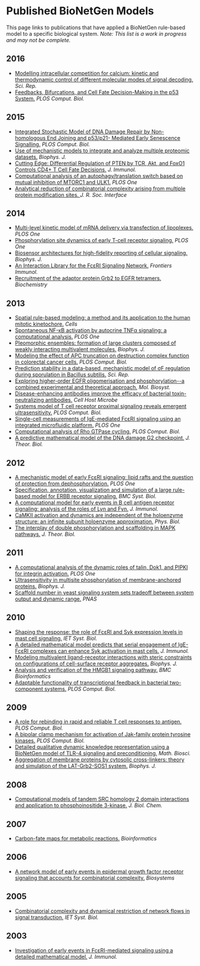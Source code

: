 # Published BioNetGen Models

This page links to publications that have applied a BioNetGen rule-based model to a specific biological system. *Note: This list is a work in progress and may not be complete.*

## 2016
* [Modelling intracellular competition for calcium: kinetic and thermodynamic control of different molecular modes of signal decoding.](http://www.ncbi.nlm.nih.gov/pubmed/27033299) *Sci. Rep.*
* [Feedbacks, Bifurcations, and Cell Fate Decision-Making in the p53 System.](http://www.ncbi.nlm.nih.gov/pubmed/26928575) *PLOS Comput. Biol.*

## 2015
* [Integrated Stochastic Model of DNA Damage Repair by Non-homologous End Joining and p53/p21- Mediated Early Senescence Signalling.](http://www.ncbi.nlm.nih.gov/pubmed/26020242) *PLOS Comput. Biol.*
* [Use of mechanistic models to integrate and analyze multiple proteomic datasets.](http://www.ncbi.nlm.nih.gov/pubmed/25863072) *Biophys. J.*
* [Cutting Edge: Differential Regulation of PTEN by TCR, Akt, and FoxO1 Controls CD4+ T Cell Fate Decisions.](http://www.ncbi.nlm.nih.gov/pubmed/25855357) *J. Immunol.*
* [Computational analysis of an autophagy/translation switch based on mutual inhibition of MTORC1 and ULK1.](http://www.ncbi.nlm.nih.gov/pubmed/25761126) *PLOS One*
* [Analytical reduction of combinatorial complexity arising from multiple protein modification sites. ](http://www.ncbi.nlm.nih.gov/pubmed/25519995) *J. R. Soc. Interface*

## 2014
* [Multi-level kinetic model of mRNA delivery via transfection of lipoplexes.](http://www.ncbi.nlm.nih.gov/pubmed/25237886) *PLOS One*
* [Phosphorylation site dynamics of early T-cell receptor signaling.](http://www.ncbi.nlm.nih.gov/pubmed/25147952) *PLOS One*
* [Biosensor architectures for high-fidelity reporting of cellular signaling.](http://www.ncbi.nlm.nih.gov/pubmed/25099816) *Biophys. J.*
* [An Interaction Library for the FcεRI Signaling Network.](http://www.ncbi.nlm.nih.gov/pubmed/24782869) *Frontiers Immunol.*
* [Recruitment of the adaptor protein Grb2 to EGFR tetramers.](http://www.ncbi.nlm.nih.gov/pubmed/24697349) *Biochemistry*

## 2013 
* [Spatial rule-based modeling: a method and its application to the human mitotic kinetochore.](http://www.ncbi.nlm.nih.gov/pubmed/24709796) *Cells*
* [Spontaneous NF-κB activation by autocrine TNFα signaling: a computational analysis.](http://www.ncbi.nlm.nih.gov/pubmed/24324544) *PLOS One*
* [Pleomorphic ensembles: formation of large clusters composed of weakly interacting multivalent molecules.](http://www.ncbi.nlm.nih.gov/pubmed/24314076) *Biophys. J.*
* [Modeling the effect of APC truncation on destruction complex function in colorectal cancer cells.](http://www.ncbi.nlm.nih.gov/pubmed/24086117) *PLOS Comput. Biol.*
* [Prediction stability in a data-based, mechanistic model of σF regulation during sporulation in Bacillus subtilis.](http://www.ncbi.nlm.nih.gov/pubmed/24067622) *Sci. Rep.*
* [Exploring higher-order EGFR oligomerisation and phosphorylation--a combined experimental and theoretical approach.](http://www.ncbi.nlm.nih.gov/pubmed/23629589) *Mol. Biosyst.*
* [Disease-enhancing antibodies improve the efficacy of bacterial toxin-neutralizing antibodies.](http://www.ncbi.nlm.nih.gov/pubmed/23601104) *Cell Host Microbe*
* [Systems model of T cell receptor proximal signaling reveals emergent ultrasensitivity.](http://www.ncbi.nlm.nih.gov/pubmed/23555234) *PLOS Comput. Biol.*
* [Single-cell measurements of IgE-mediated FcεRI signaling using an integrated microfluidic platform.](http://www.ncbi.nlm.nih.gov/pubmed/23544131) *PLOS One*
* [Computational analysis of Rho GTPase cycling.](http://www.ncbi.nlm.nih.gov/pubmed/23326220) *PLOS Comput. Biol.*
* [A predictive mathematical model of the DNA damage G2 checkpoint.](http://www.ncbi.nlm.nih.gov/pubmed/23266715) *J. Theor. Biol.*

## 2012
* [A mechanistic model of early FcεRI signaling: lipid rafts and the question of protection from dephosphorylation.](http://www.ncbi.nlm.nih.gov/pubmed/23284735) *PLOS One*
* [Specification, annotation, visualization and simulation of a large rule-based model for ERBB receptor signaling.](http://www.ncbi.nlm.nih.gov/pubmed/22913808) *BMC Syst. Biol.*
* [A computational model for early events in B cell antigen receptor signaling: analysis of the roles of Lyn and Fyn.](http://www.ncbi.nlm.nih.gov/pubmed/22711887) *J. Immunol.*
* [CaMKII activation and dynamics are independent of the holoenzyme structure: an infinite subunit holoenzyme approximation.](http://www.ncbi.nlm.nih.gov/pubmed/22683827) *Phys. Biol.*
* [The interplay of double phosphorylation and scaffolding in MAPK pathways.](http://www.ncbi.nlm.nih.gov/pubmed/22123371) *J. Theor. Biol.*

## 2011
* [A computational analysis of the dynamic roles of talin, Dok1, and PIPKI for integrin activation.](http://www.ncbi.nlm.nih.gov/pubmed/22110576) *PLOS One*
* [Ultrasensitivity in multisite phosphorylation of membrane-anchored proteins.](http://www.ncbi.nlm.nih.gov/pubmed/21354391) *Biophys. J.*
* [Scaffold number in yeast signaling system sets tradeoff between system output and dynamic range.](http://www.ncbi.nlm.nih.gov/pubmed/22114196) *PNAS*

## 2010
* [Shaping the response: the role of FcεRI and Syk expression levels in mast cell signaling.](http://www.ncbi.nlm.nih.gov/pubmed/21073233) *IET Syst. Biol.*
* [A detailed mathematical model predicts that serial engagement of IgE-FcεRI complexes can enhance Syk activation in mast cells.](http://www.ncbi.nlm.nih.gov/pubmed/20733205) *J. Immunol.*
* [Modeling multivalent ligand-receptor interactions with steric constraints on configurations of cell-surface receptor aggregates.](http://www.ncbi.nlm.nih.gov/pubmed/20085718) *Biophys. J.*
* [Analysis and verification of the HMGB1 signaling pathway.](http://www.ncbi.nlm.nih.gov/pubmed/21106117) *BMC Bioinformatics*
* [Adaptable functionality of transcriptional feedback in bacterial two-component systems.](http://www.ncbi.nlm.nih.gov/pubmed/20168997) *PLOS Comput. Biol.*

## 2009
* [A role for rebinding in rapid and reliable T cell responses to antigen.](http://www.ncbi.nlm.nih.gov/pubmed/19956745) *PLOS Comput. Biol.*
* [A bipolar clamp mechanism for activation of Jak-family protein tyrosine kinases.](http://www.ncbi.nlm.nih.gov/pubmed/19381268) *PLOS Comput. Biol.*
* [Detailed qualitative dynamic knowledge representation using a BioNetGen model of TLR-4 signaling and preconditioning.](http://www.ncbi.nlm.nih.gov/pubmed/18835283) *Math. Biosci.*
* [Aggregation of membrane proteins by cytosolic cross-linkers: theory and simulation of the LAT-Grb2-SOS1 system.](http://www.ncbi.nlm.nih.gov/pubmed/19348745) *Biophys. J.*

## 2008
* [Computational models of tandem SRC homology 2 domain interactions and application to phosphoinositide 3-kinase.](https://web.archive.org/web/20161220173024/http://www.ncbi.nlm.nih.gov/pubmed/18204097) *J. Biol. Chem.*

## 2007
* [Carbon-fate maps for metabolic reactions.](http://www.ncbi.nlm.nih.gov/pubmed/17933853) *Bioinformatics*

## 2006
* [A network model of early events in epidermal growth factor receptor signaling that accounts for combinatorial complexity.](http://www.ncbi.nlm.nih.gov/pubmed/16233948) *Biosystems*

## 2005
* [Combinatorial complexity and dynamical restriction of network flows in signal transduction.](http://www.ncbi.nlm.nih.gov/pubmed/17091578) *IET Syst. Biol.*

## 2003 
* [Investigation of early events in FcεRI-mediated signaling using a detailed mathematical model.](http://www.ncbi.nlm.nih.gov/pubmed/12646643) *J. Immunol.*
